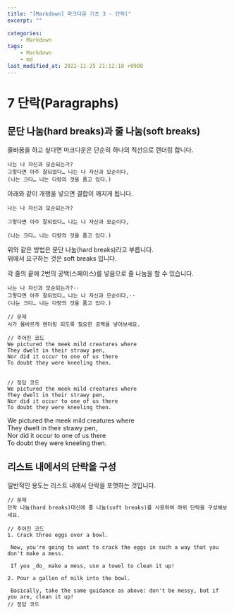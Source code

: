 ```yaml
---
title: "[Markdown] 마크다운 기초 3 - 단락("
excerpt: ""

categories:
    - Markdown
tags:
    - Markdown
    - md
last_modified_at: 2022-11-25 21:12:18 +0900
---
```




# 7 단락(Paragraphs)


## 문단 나눔(hard breaks)과 줄 나눔(soft breaks)
줄바꿈을 하고 싶다면 마크다운은 단순히 하나의 직선으로 렌더링 합니다.
```
나는 나 자신과 모순되는가?
그렇다면 아주 잘되었다… 나는 나 자신과 모순이다,
(나는 크다… 나는 다량의 것을 품고 있다.)
```

아래와 같이 개행을 넣으면 결합이 깨지게 됩니다. 
```
나는 나 자신과 모순되는가?

그렇다면 아주 잘되었다… 나는 나 자신과 모순이다,

(나는 크다… 나는 다량의 것을 품고 있다.)
```

위와 같은 방법은 문단 나눔(hard breaks)라고 부릅니다.   
위에서 요구하는 것은 soft breaks 입니다.  

각 줄의 끝에 2번의 공백(스페이스)를 넣음으로 줄 나눔을 할 수 있습니다. 

```
나는 나 자신과 모순되는가?··
그렇다면 아주 잘되었다… 나는 나 자신과 모순이다,··
(나는 크다… 나는 다량의 것을 품고 있다.)
```

```
// 문제 
시가 올바르게 렌더링 되도록 필요한 공백을 넣어보세요. 

// 주어진 코드 
We pictured the meek mild creatures where
They dwelt in their strawy pen,
Nor did it occur to one of us there
To doubt they were kneeling then.


// 정답 코드 
We pictured the meek mild creatures where  
They dwelt in their strawy pen,  
Nor did it occur to one of us there  
To doubt they were kneeling then.  
```

We pictured the meek mild creatures where  
They dwelt in their strawy pen,  
Nor did it occur to one of us there  
To doubt they were kneeling then.


## 리스트 내에서의 단락을 구성 
일반적인 용도는 리스트 내에서 단락을 포맷하는 것입니다. 

```
// 문제 
단락 나눔(hard breaks)대신에 줄 나눔(soft breaks)를 사용하여 하위 단락을 구성해보세요. 

// 주어진 코드
1. Crack three eggs over a bowl.

 Now, you're going to want to crack the eggs in such a way that you don't make a mess.

 If you _do_ make a mess, use a towel to clean it up!

2. Pour a gallon of milk into the bowl.

 Basically, take the same guidance as above: don't be messy, but if you are, clean it up!
// 정답 코드 
```
